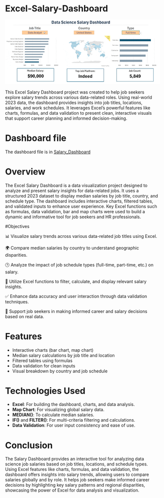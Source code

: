 # Excel-Salary-Dashboard
![](https://github.com/YashwanthKumaran/Excel-Salary-Dashboard/blob/main/1_Salary_Dashboard_Final_Dashboard.gif)

This Excel Salary Dashboard project was created to help job seekers explore salary trends across various data-related roles. Using real-world 2023 data, the dashboard provides insights into job titles, locations, salaries, and work schedules. It leverages Excel’s powerful features like charts, formulas, and data validation to present clean, interactive visuals that support career planning and informed decision-making.

# Dashboard file
The dashboard file is in <a href= "https://github.com/YashwanthKumaran/Excel-Salary-Dashboard/blob/main/1_Salary_Dashboard%20(1).xlsx">Salary_Dashboard</a>

# Overview
The Excel Salary Dashboard is a data visualization project designed to analyze and present salary insights for data-related jobs. It uses a structured 2023 dataset to display median salaries by job title, country, and schedule type. The dashboard includes interactive charts, filtered tables, and validated inputs to enhance user experience. Key Excel functions such as formulas, data validation, bar and map charts were used to build a dynamic and informative tool for job seekers and HR professionals.

#Objectives

📊 Visualize salary trends across various data-related job titles using Excel.

🌍 Compare median salaries by country to understand geographic disparities.

🕒 Analyze the impact of job schedule types (full-time, part-time, etc.) on salary.

🧮 Utilize Excel functions to filter, calculate, and display relevant salary insights.

✅ Enhance data accuracy and user interaction through data validation techniques.

💼 Support job seekers in making informed career and salary decisions based on real data.

# Features
- Interactive charts (bar chart, map chart)
- Median salary calculations by job title and location
- Filtered tables using formulas
- Data validation for clean inputs
- Visual breakdown by country and job schedule

# Technologies Used
- **Excel**: For building the dashboard, charts, and data analysis.
- **Map Chart**: For visualizing global salary data.
- **MEDIAN()**: To calculate median salaries.
- **IF()** and **FILTER()**: For multi-criteria filtering and calculations.
- **Data Validation**: For user input consistency and ease of use.

# Conclusion
The Salary Dashboard provides an interactive tool for analyzing data science job salaries based on job titles, locations, and schedule types. Using Excel features like charts, formulas, and data validation, the dashboard offers insights into salary trends, allowing users to compare salaries globally and by role. It helps job seekers make informed career decisions by highlighting key salary patterns and regional disparities, showcasing the power of Excel for data analysis and visualization.







